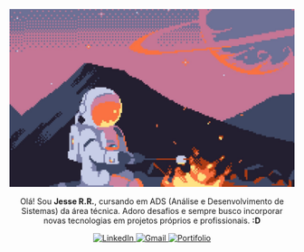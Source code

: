 <p align="center">
  <img src="astronaut-1757802428660-4845.jpg" alt="Astronaut"/>
</p>

<p align="center">
  Olá! Sou <strong>Jesse R.R.</strong>, cursando em ADS (Análise e Desenvolvimento de Sistemas) da área técnica. Adoro desafios e sempre busco incorporar novas tecnologias em projetos próprios e profissionais. <strong>:D</strong>
</p>

<p align="center" text-decoration="none">
  <a href="https://www.linkedin.com/in/jesse-rr">
    <img src="https://img.shields.io/badge/LinkedIn-ffffff?style=for-the-badge&logo=linkedin&logoColor=0A66C2" alt="LinkedIn" />
  </a>
  <a href="mailto:jessericardorogerio@gmail.com">
    <img src="https://img.shields.io/badge/Gmail-ffffff?style=for-the-badge&color=ffffff&labelColor=ffffff" alt="Gmail" />
  </a>
  <a href="./">
    <img src="https://img.shields.io/badge/Portifolio-ffffff?style=for-the-badge&color=ffffff&labelColor=ffffff" alt="Portifolio" />
  </a>
</p>

